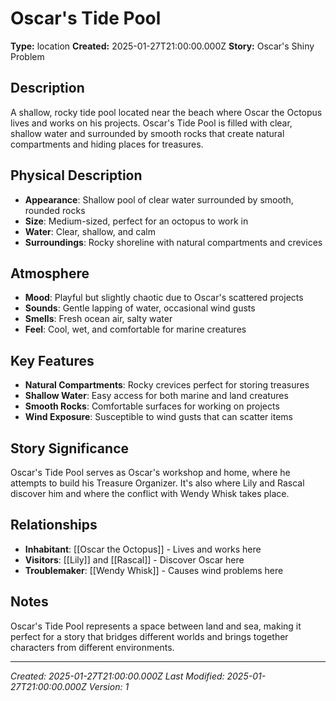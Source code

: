 # Oscar's Tide Pool

**Type:** location
**Created:** 2025-01-27T21:00:00.000Z
**Story:** Oscar's Shiny Problem

## Description

A shallow, rocky tide pool located near the beach where Oscar the Octopus lives and works on his projects. Oscar's Tide Pool is filled with clear, shallow water and surrounded by smooth rocks that create natural compartments and hiding places for treasures.

## Physical Description

- **Appearance**: Shallow pool of clear water surrounded by smooth, rounded rocks
- **Size**: Medium-sized, perfect for an octopus to work in
- **Water**: Clear, shallow, and calm
- **Surroundings**: Rocky shoreline with natural compartments and crevices

## Atmosphere

- **Mood**: Playful but slightly chaotic due to Oscar's scattered projects
- **Sounds**: Gentle lapping of water, occasional wind gusts
- **Smells**: Fresh ocean air, salty water
- **Feel**: Cool, wet, and comfortable for marine creatures

## Key Features

- **Natural Compartments**: Rocky crevices perfect for storing treasures
- **Shallow Water**: Easy access for both marine and land creatures
- **Smooth Rocks**: Comfortable surfaces for working on projects
- **Wind Exposure**: Susceptible to wind gusts that can scatter items

## Story Significance

Oscar's Tide Pool serves as Oscar's workshop and home, where he attempts to build his Treasure Organizer. It's also where Lily and Rascal discover him and where the conflict with Wendy Whisk takes place.

## Relationships

- **Inhabitant**: [[Oscar the Octopus]] - Lives and works here
- **Visitors**: [[Lily]] and [[Rascal]] - Discover Oscar here
- **Troublemaker**: [[Wendy Whisk]] - Causes wind problems here

## Notes

Oscar's Tide Pool represents a space between land and sea, making it perfect for a story that bridges different worlds and brings together characters from different environments.

---
*Created: 2025-01-27T21:00:00.000Z*
*Last Modified: 2025-01-27T21:00:00.000Z*
*Version: 1*
